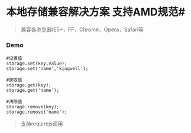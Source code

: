 # 本地存储兼容解决方案 支持AMD规范#

>兼容各浏览器IE5+，FF，Chrome，Opera，Safari等

### Demo ###
	
	

	#设置值
	storage.set(key,value);
	storage.set('name','kingwell');

	#获取值
	storage.get(key);
	storage.get('name');

	#清除值
	storage.remove(key);
	storage.remove('name');
 
>支持requirejs调用